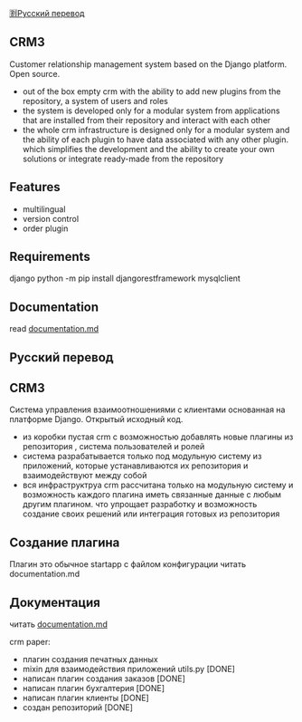 [:u5272:Русский перевод](#Русский)

CRM3
-

Customer relationship management system based on the Django platform. Open source.

- out of the box empty crm with the ability to add new plugins from the repository, a system of users and roles
- the system is developed only for a modular system from applications that are installed from their repository and interact with each other
- the whole crm infrastructure is designed only for a modular system and the ability of each plugin to have data associated with any other plugin. which simplifies the development and the ability to create your own solutions or integrate ready-made from the repository

Features
-

- multilingual
- version control
- order plugin

Requirements
-
django
python -m pip install djangorestframework
mysqlclient

Documentation
-
read [documentation.md](documentation.md)



## Русский перевод
CRM3
-

Система управления взаимоотношениями с клиентами основанная на платформе Django. Открытый исходный код.

- из коробки пустая crm c возможностью добавлять новые плагины из репозитория , система пользователей и ролей
- система разрабатывается только под модульную систему из приложений, которые устанавливаются их репозитория и взаимодействуют между собой
- вся инфраструктруа crm рассчитана только на модульную систему и возможность каждого плагина иметь связанные данные с любым другим плагином. что упрощает разработку и возможность создание своих решений или интеграция готовых из репозитория

Создание плагина
-

Плагин это обычное startapp с файлом конфигурации
читать documentation.md


Документация
-
читать [documentation.md](documentation.md)

crm paper:

- плагин создания печатных данных
- mixin для взаимодействия приложений utils.py [DONE]
- написан плагин создания заказов [DONE] 
- написан плагин бухгалтерия [DONE]
- написан плагин клиенты [DONE]
- создан репозиторий [DONE]